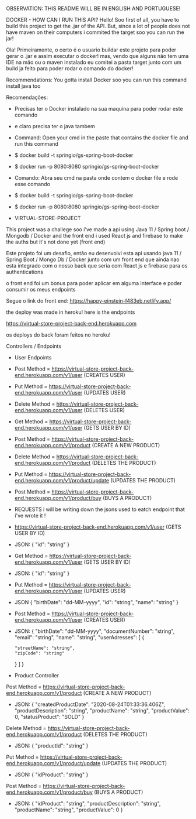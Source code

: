 OBSERVATION: THIS README WILL BE IN ENGLISH AND PORTUGUESE! 

DOCKER - HOW CAN I RUN THIS API?
Hello! Soo first of all, you have to build this project to get the .jar of the API.
But, since a lot of people does not have maven on their computers i commited the target
soo you can run the jar!

Ola! Primeiramente, o certo é o usuario buildar este projeto para poder gerar o .jar
e assim executar o docker! mas, vendo que alguns não tem uma IDE na mão ou o maven instalado
eu comitei a pasta target junto com um build ja feito para poder rodar o comando do docker!

Recommendations:
You gotta install Docker soo you can run this command
install java too

Recomendações:
- Precisas ter o Docker instalado na sua maquina para poder rodar este comando
- e claro precisa ter o java tambem

- Command:
Open your cmd in the paste that contains the docker file and run this command
- $ docker build -t springio/gs-spring-boot-docker
- $ docker run -p 8080:8080 springio/gs-spring-boot-docker

- Comando:
Abra seu cmd na pasta onde contem o docker file e rode esse comando
- $ docker build -t springio/gs-spring-boot-docker
- $ docker run -p 8080:8080 springio/gs-spring-boot-docker



- VIRTUAL-STORE-PROJECT

This project was a challege soo i've made a api using Java 11 / Spring boot / Mongodb / Docker
and the front end i used React js and firebase to make the auths but it's not done yet (front end)

Este projeto foi um desafio, então eu desenvolvi esta api usando java 11 / Spring Boot / Mongo Db / Docker
junto com um front end que ainda nao esta integrado com o nosso back que seria com React js e firebase para os authentications

o front end foi um bonus para poder aplicar em alguma interface e poder consumir os meus endpoints

Segue o link do front end: https://happy-einstein-f483eb.netlify.app/


the deploy was made in heroku! here is the endpoints

https://virtual-store-project-back-end.herokuapp.com

os deploys do back foram feitos no heroku! 

Controllers / Endpoints

- User Endpoints

- Post Method = https://virtual-store-project-back-end.herokuapp.com/v1/user (CREATES USER)
- Put Method = https://virtual-store-project-back-end.herokuapp.com/v1/user (UPDATES USER)
- Delete Method = https://virtual-store-project-back-end.herokuapp.com/v1/user (DELETES USER)
- Get Method = https://virtual-store-project-back-end.herokuapp.com/v1/user (GETS USER BY ID)


- Post Method = https://virtual-store-project-back-end.herokuapp.com/v1/product (CREATE A NEW PRODUCT)
- Delete Method = https://virtual-store-project-back-end.herokuapp.com/v1/product (DELETES THE PRODUCT)
- Put Method = https://virtual-store-project-back-end.herokuapp.com/v1/product/update (UPDATES THE PRODUCT)
- Post Method = https://virtual-store-project-back-end.herokuapp.com/v1/product/buy (BUYS A PRODUCT)


- REQUESTS
i will be writing down the jsons used to eatch endpoint that i've wrote it !

- https://virtual-store-project-back-end.herokuapp.com/v1/user (GETS USER BY ID)
- JSON:
{
  "id": "string"
}

- Get Method = https://virtual-store-project-back-end.herokuapp.com/v1/user (GETS USER BY ID)
- JSON:
{
  "id": "string"
}

- Put Method = https://virtual-store-project-back-end.herokuapp.com/v1/user (UPDATES USER)
- JSON
{
  "birthDate": "dd-MM-yyyy",
  "id": "string",
  "name": "string"
}

- Post Method = https://virtual-store-project-back-end.herokuapp.com/v1/user (CREATES USER)
- JSON:
{
  "birthDate": "dd-MM-yyyy",
  "documentNumber": "string",
  "email": "string",
  "name": "string",
  "userAdresses": [
    {
    
      "streetName": "string",
      "zipCode": "string"
    }
  ]
}

- Product Controller 

Post Method = https://virtual-store-project-back-end.herokuapp.com/v1/product (CREATE A NEW PRODUCT)
- JSON:
{
  "createdProductDate": "2020-08-24T01:33:36.406Z",
  "productDescription": "string",
  "productName": "string",
  "productValue": 0,
  "statusProduct": "SOLD"
}


Delete Method = https://virtual-store-project-back-end.herokuapp.com/v1/product (DELETES THE PRODUCT)
- JSON:
{
  "productId": "string"
}

Put Method = https://virtual-store-project-back-end.herokuapp.com/v1/product/update (UPDATES THE PRODUCT)
- JSON:
{
  "idProduct": "string"
}


Post Method = https://virtual-store-project-back-end.herokuapp.com/v1/product/buy (BUYS A PRODUCT)
- JSON:
{
  "idProduct": "string",
  "productDescription": "string",
  "productName": "string",
  "productValue": 0
}

